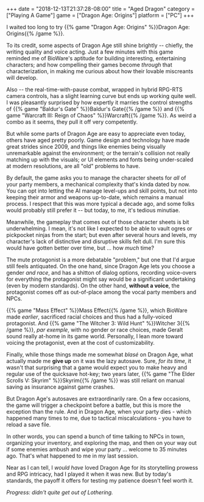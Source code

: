 +++
date = "2018-12-13T21:37:28-08:00"
title = "Aged Dragon"
category = ["Playing A Game"]
game = ["Dragon Age: Origins"]
platform = ["PC"]
+++

I waited too long to try {{% game "Dragon Age: Origins" %}}Dragon Age: Origins{{% /game %}}.

To its credit, some aspects of Dragon Age still shine brightly -- chiefly, the writing quality and voice acting.  Just a few minutes with this game reminded me of BioWare's aptitude for building interesting, entertaining characters; and how compelling their games become <i>through</i> that characterization, in making me curious about how their lovable miscreants will develop.

Also -- the real-time-with-pause combat, wrapped in hybrid RPG-RTS camera controls, has a slight learning curve but ends up working quite well.  I was pleasantly surprised by how expertly it marries the control strengths of {{% game "Baldur's Gate" %}}Baldur's Gate{{% /game %}} and {{% game "Warcraft III: Reign of Chaos" %}}Warcraft{{% /game %}}.  As weird a combo as it seems, they pull it off very competently.

But while some parts of Dragon Age are easy to appreciate even today, others have aged pretty poorly.  Game design and technology have made great strides since 2009, and things like enemies being visually unremarkable against the environment; or the terrain's collision not really matching up with the visuals; or UI elements and fonts being under-scaled at modern resolutions, are all "old" problems to have.

By default, the game asks you to manage the character sheets for <i>all</i> of your party members, a mechanical complexity that's kinda dated by now.  You can opt into letting the AI manage level-ups and skill points, but not into keeping their armor and weapons up-to-date, which remains a manual process.  I respect that this was more typical a decade ago, and some folks would probably still prefer it -- but today, to me, it's tedious minutiae.

Meanwhile, the gameplay that comes out of those character sheets is bit underwhelming.  I mean, it's not like I expected to be able to vault ogres or pickpocket ninjas from the start; but even after several hours and levels, my character's lack of distinctive and disruptive skills felt dull.  I'm sure this would have gotten better over time, but ... how <i>much</i> time?

The mute protagonist is a more debatable "problem," but one that I'd argue still feels antiquated.  On the one hand, since Dragon Age lets you choose a gender <i>and race</i>, and has a shitton of dialog options, recording voice-overs for everything the protagonist might say would be a significant undertaking (even by modern standards).  On the other hand, <b>without a voice</b>, the protagonist comes off as out-of-place among the vocal party members and NPCs.

{{% game "Mass Effect" %}}Mass Effect{{% /game %}}, which BioWare made <i>earlier</i>, sacrificed racial choices and thus had a fully-voiced protagonist.  And {{% game "The Witcher 3: Wild Hunt" %}}Witcher 3{{% /game %}}, <i>par exemple</i>, with no gender or race choices, made Geralt sound really at-home in its game world.  Personally, I lean more toward voicing the protagonist, even at the cost of customizability.

Finally, while those things made me somewhat <i>blas&eacute;</i> on Dragon Age, what actually made me <b>give up</b> on it was the lazy autosave.  Sure, <i>for its time</i>, it wasn't that surprising that a game would expect you to make heavy and regular use of the quicksave hot-key; two years later, {{% game "The Elder Scrolls V: Skyrim" %}}Skyrim{{% /game %}} was still reliant on manual saving as insurance against game crashes.

But Dragon Age's autosaves are extraordinarily rare.  On a few occasions, the game will trigger a checkpoint before a battle, but this is more the exception than the rule.  And in Dragon Age, when your party dies - which happened many times to me, due to tactical miscalculations - you have to reload a save file.

In other words, you can spend a bunch of time talking to NPCs in town, organizing your inventory, and exploring the map, and then on your way out if some enemies ambush and wipe your party ... welcome to 35 minutes ago.  That's what happened to me in my last session.

Near as I can tell, I <i>would have</i> loved Dragon Age for its storytelling prowess and RPG intricacy, had I played it when it was new.  But by today's standards, the payoff it offers for testing my patience doesn't feel worth it.

<i>Progress: didn't quite get out of Lothering.</i>
